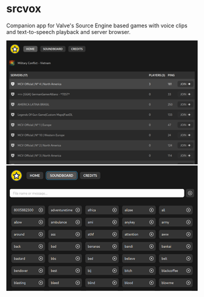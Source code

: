 # srcvox

Companion app for Valve's Source Engine based games with voice clips and text-to-speech playback and server browser.

![ServerList](frontend/src/assets/screenshots/serverlist.png)
![Soundboard](frontend/src/assets/screenshots/soundboard.png)
